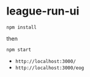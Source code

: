 # league-run-ui

`npm install`

then

`npm start`



- `http://localhost:3000/`
- `http://localhost:3000/eog`
